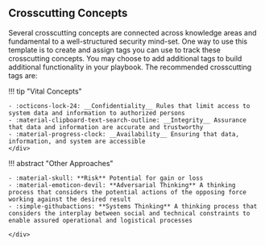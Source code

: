 ## Crosscutting Concepts

Several crosscutting concepts are connected across knowledge areas and fundamental to a well-structured security mind-set. One way to use this template is to create and assign tags you can use to track these crosscutting concepts. You may choose to add additional tags to build additional functionality in your playbook. The recommended crosscutting tags are:

!!! tip "Vital Concepts"
    <div class="grid cards" markdown>

    - :octicons-lock-24: __Confidentiality__ Rules that limit access to system data and information to authorized persons
    - :material-clipboard-text-search-outline: __Integrity__ Assurance that data and information are accurate and trustworthy
    - :material-progress-clock: __Availability__ Ensuring that data, information, and system are accessible
    </div>

!!! abstract "Other Approaches"
    <div class="grid cards" markdown>
    
    - :material-skull: **Risk** Potential for gain or loss  
    - :material-emoticon-devil: **Adversarial Thinking** A thinking process that considers the potential actions of the opposing force working against the desired result
    - :simple-githubactions: **Systems Thinking** A thinking process that considers the interplay between social and technical constraints to enable assured operational and logistical processes

    </div>